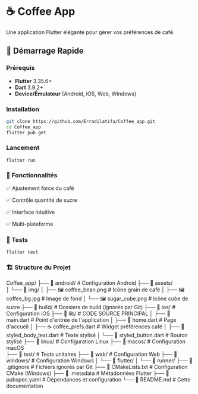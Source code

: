 # ☕ Coffee App

Une application Flutter élégante pour gérer vos préférences de café.

## 🚀 Démarrage Rapide

### Prérequis

- **Flutter** 3.35.6+
- **Dart** 3.9.2+
- **Device/Émulateur** (Android, iOS, Web, Windows)

### Installation

```bash
git clone https://github.com/Erradilatifa/Coffee_app.git
cd Coffee_app
flutter pub get
```

### Lancement
```
flutter run
```
### 📱 Fonctionnalités
✅ Ajustement force du café

✅ Contrôle quantité de sucre

✅ Interface intuitive

✅ Multi-plateforme


### 🧪 Tests
```
flutter test

```

### 🏗️ Structure du Projet
Coffee_app/
├── 📁 android/                 # Configuration Android
├── 📁 assets/                  
│   └── 📁 img/
│       ├── 🖼️ coffee_bean.png  # Icône grain de café
│       ├── 🖼️ coffee_bg.jpg   # Image de fond
│       └── 🖼️ sugar_cube.png  # Icône cube de sucre
├── 📁 build/                  # Dossiers de build (ignorés par Git)
├── 📁 ios/                    # Configuration iOS
├── 📁 lib/                    # CODE SOURCE PRINCIPAL
│   ├── 🎯 main.dart           # Point d'entrée de l'application
│   ├── 🎯 home.dart           # Page d'accueil
│   ├── ☕ coffee_prefs.dart   # Widget préférences café
│   ├── 🎨 styled_body_text.dart # Texte stylisé
│   └── 🎨 styled_button.dart  # Bouton stylisé
├── 📁 linux/                  # Configuration Linux
├── 📁 macos/                  # Configuration macOS  
├── 📁 test/                   # Tests unitaires
├── 📁 web/                    # Configuration Web
├── 📁 windows/                # Configuration Windows
│   └── 📁 flutter/
│       └── 📁 runner/
├── 📄 .gitignore             # Fichiers ignorés par Git
├── 📄 CMakeLists.txt         # Configuration CMake (Windows)
├── 📄 .metadata              # Métadonnées Flutter
├── 📄 pubspec.yaml           # Dépendances et configuration
└── 📄 README.md              # Cette documentation


